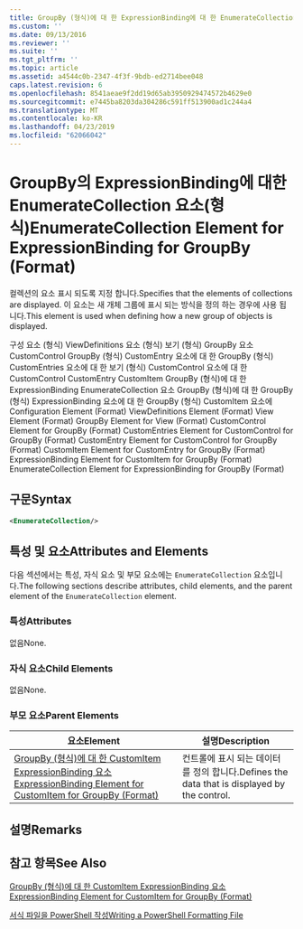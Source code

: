 ```yaml
---
title: GroupBy (형식)에 대 한 ExpressionBinding에 대 한 EnumerateCollection 요소 | Microsoft Docs
ms.custom: ''
ms.date: 09/13/2016
ms.reviewer: ''
ms.suite: ''
ms.tgt_pltfrm: ''
ms.topic: article
ms.assetid: a4544c0b-2347-4f3f-9bdb-ed2714bee048
caps.latest.revision: 6
ms.openlocfilehash: 8541aeae9f2dd19d65ab3950929474572b4629e0
ms.sourcegitcommit: e7445ba8203da304286c591ff513900ad1c244a4
ms.translationtype: MT
ms.contentlocale: ko-KR
ms.lasthandoff: 04/23/2019
ms.locfileid: "62066042"
---
```

# <a name="enumeratecollection-element-for-expressionbinding-for-groupby-format"></a><span data-ttu-id="1e472-102">GroupBy의 ExpressionBinding에 대한 EnumerateCollection 요소(형식)</span><span class="sxs-lookup"><span data-stu-id="1e472-102">EnumerateCollection Element for ExpressionBinding for GroupBy (Format)</span></span>

<span data-ttu-id="1e472-103">컬렉션의 요소 표시 되도록 지정 합니다.</span><span class="sxs-lookup"><span data-stu-id="1e472-103">Specifies that the elements of collections are displayed.</span></span> <span data-ttu-id="1e472-104">이 요소는 새 개체 그룹에 표시 되는 방식을 정의 하는 경우에 사용 됩니다.</span><span class="sxs-lookup"><span data-stu-id="1e472-104">This element is used when defining how a new group of objects is displayed.</span></span>

<span data-ttu-id="1e472-105">구성 요소 (형식) ViewDefinitions 요소 (형식) 보기 (형식) GroupBy 요소 CustomControl GroupBy (형식) CustomEntry 요소에 대 한 GroupBy (형식) CustomEntries 요소에 대 한 보기 (형식) CustomControl 요소에 대 한 CustomControl CustomEntry CustomItem GroupBy (형식)에 대 한 ExpressionBinding EnumerateCollection 요소 GroupBy (형식)에 대 한 GroupBy (형식) ExpressionBinding 요소에 대 한 GroupBy (형식) CustomItem 요소에</span><span class="sxs-lookup"><span data-stu-id="1e472-105">Configuration Element (Format) ViewDefinitions Element (Format) View Element (Format) GroupBy Element for View (Format) CustomControl Element for GroupBy (Format) CustomEntries Element for CustomControl for GroupBy (Format) CustomEntry Element for CustomControl for GroupBy (Format) CustomItem Element for CustomEntry for GroupBy (Format) ExpressionBinding Element for CustomItem for GroupBy (Format) EnumerateCollection Element for ExpressionBinding for GroupBy (Format)</span></span>

## <a name="syntax"></a><span data-ttu-id="1e472-106">구문</span><span class="sxs-lookup"><span data-stu-id="1e472-106">Syntax</span></span>

```xml
<EnumerateCollection/>
```

## <a name="attributes-and-elements"></a><span data-ttu-id="1e472-107">특성 및 요소</span><span class="sxs-lookup"><span data-stu-id="1e472-107">Attributes and Elements</span></span>

<span data-ttu-id="1e472-108">다음 섹션에서는 특성, 자식 요소 및 부모 요소에는 `EnumerateCollection` 요소입니다.</span><span class="sxs-lookup"><span data-stu-id="1e472-108">The following sections describe attributes, child elements, and the parent element of the `EnumerateCollection` element.</span></span>

### <a name="attributes"></a><span data-ttu-id="1e472-109">특성</span><span class="sxs-lookup"><span data-stu-id="1e472-109">Attributes</span></span>

<span data-ttu-id="1e472-110">없음</span><span class="sxs-lookup"><span data-stu-id="1e472-110">None.</span></span>

### <a name="child-elements"></a><span data-ttu-id="1e472-111">자식 요소</span><span class="sxs-lookup"><span data-stu-id="1e472-111">Child Elements</span></span>

<span data-ttu-id="1e472-112">없음</span><span class="sxs-lookup"><span data-stu-id="1e472-112">None.</span></span>

### <a name="parent-elements"></a><span data-ttu-id="1e472-113">부모 요소</span><span class="sxs-lookup"><span data-stu-id="1e472-113">Parent Elements</span></span>

|<span data-ttu-id="1e472-114">요소</span><span class="sxs-lookup"><span data-stu-id="1e472-114">Element</span></span>|<span data-ttu-id="1e472-115">설명</span><span class="sxs-lookup"><span data-stu-id="1e472-115">Description</span></span>|
|-------------|-----------------|
|[<span data-ttu-id="1e472-116">GroupBy (형식)에 대 한 CustomItem ExpressionBinding 요소</span><span class="sxs-lookup"><span data-stu-id="1e472-116">ExpressionBinding Element for CustomItem for GroupBy (Format)</span></span>](./expressionbinding-element-for-customitem-for-groupby-format.md)|<span data-ttu-id="1e472-117">컨트롤에 표시 되는 데이터를 정의 합니다.</span><span class="sxs-lookup"><span data-stu-id="1e472-117">Defines the data that is displayed by the control.</span></span>|

## <a name="remarks"></a><span data-ttu-id="1e472-118">설명</span><span class="sxs-lookup"><span data-stu-id="1e472-118">Remarks</span></span>

## <a name="see-also"></a><span data-ttu-id="1e472-119">참고 항목</span><span class="sxs-lookup"><span data-stu-id="1e472-119">See Also</span></span>

[<span data-ttu-id="1e472-120">GroupBy (형식)에 대 한 CustomItem ExpressionBinding 요소</span><span class="sxs-lookup"><span data-stu-id="1e472-120">ExpressionBinding Element for CustomItem for GroupBy (Format)</span></span>](./expressionbinding-element-for-customitem-for-groupby-format.md)

[<span data-ttu-id="1e472-121">서식 파일을 PowerShell 작성</span><span class="sxs-lookup"><span data-stu-id="1e472-121">Writing a PowerShell Formatting File</span></span>](./writing-a-powershell-formatting-file.md)
